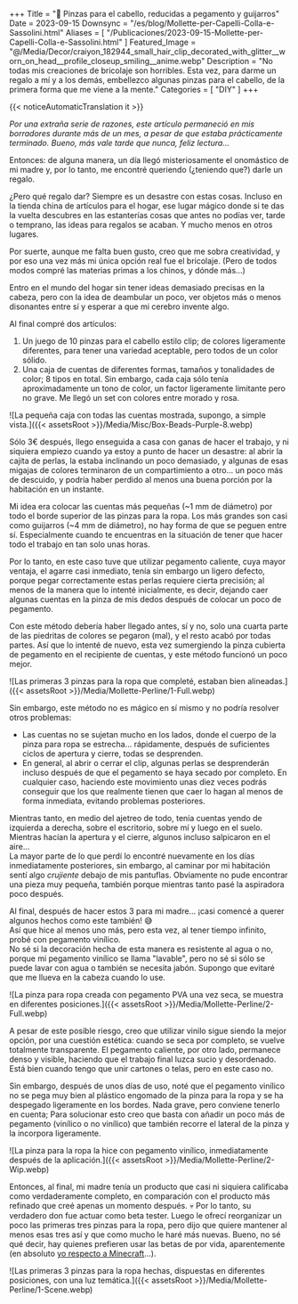 +++
Title = "📎 Pinzas para el cabello, reducidas a pegamento y guijarros"
Date = 2023-09-15
Downsync = "/es/blog/Mollette-per-Capelli-Colla-e-Sassolini.html"
Aliases = [ "/Publicaciones/2023-09-15-Mollette-per-Capelli-Colla-e-Sassolini.html" ]
Featured_Image = "@/Media/Decor/craiyon_182944_small_hair_clip_decorated_with_glitter__worn_on_head__profile_closeup_smiling__anime.webp"
Description = "No todas mis creaciones de bricolaje son horribles. Esta vez, para darme un regalo a mí y a los demás, embellezco algunas pinzas para el cabello, de la primera forma que me viene a la mente."
Categories = [ "DIY" ]
+++

{{< noticeAutomaticTranslation it >}}



<!-- Generado automáticamente por ListedDownsync.js. No lo edite (a menos que también establezca "% Downsync = False"); se sobrescribirá. -->

_Por una extraña serie de razones, este artículo permaneció en mis borradores durante más de un mes, a pesar de que estaba prácticamente terminado. Bueno, más vale tarde que nunca, feliz lectura..._

Entonces: de alguna manera, un día llegó misteriosamente el onomástico de mi madre y, por lo tanto, me encontré queriendo (¿teniendo que?) darle un regalo.

¿Pero qué regalo dar? Siempre es un desastre con estas cosas. Incluso en la tienda china de artículos para el hogar, ese lugar mágico donde si te das la vuelta descubres en las estanterías cosas que antes no podías ver, tarde o temprano, las ideas para regalos se acaban. Y mucho menos en otros lugares.

Por suerte, aunque me falta buen gusto, creo que me sobra creatividad, y por eso una vez más mi única opción real fue el bricolaje. (Pero de todos modos compré las materias primas a los chinos, y dónde más...)

Entro en el mundo del hogar sin tener ideas demasiado precisas en la cabeza, pero con la idea de deambular un poco, ver objetos más o menos disonantes entre sí y esperar a que mi cerebro invente algo.

Al final compré dos artículos:

1. Un juego de 10 pinzas para el cabello estilo clip; de colores ligeramente diferentes, para tener una variedad aceptable, pero todos de un color sólido.
2. Una caja de cuentas de diferentes formas, tamaños y tonalidades de color; 8 tipos en total. Sin embargo, cada caja sólo tenía aproximadamente un tono de color, un factor ligeramente limitante pero no grave. Me llegó un set con colores entre morado y rosa.

![La pequeña caja con todas las cuentas mostrada, supongo, a simple vista.]({{< assetsRoot >}}/Media/Misc/Box-Beads-Purple-8.webp)

Sólo 3€ después, llego enseguida a casa con ganas de hacer el trabajo, y ni siquiera empiezo cuando ya estoy a punto de hacer un desastre: al abrir la cajita de perlas, la estaba inclinando un poco demasiado, y algunas de esas migajas de colores terminaron de un compartimiento a otro... un poco más de descuido, y podría haber perdido al menos una buena porción por la habitación en un instante.

Mi idea era colocar las cuentas más pequeñas (~1 mm de diámetro) por todo el borde superior de las pinzas para la ropa. Los más grandes son casi como guijarros (~4 mm de diámetro), no hay forma de que se peguen entre sí. Especialmente cuando te encuentras en la situación de tener que hacer todo el trabajo en tan solo unas horas.

Por lo tanto, en este caso tuve que utilizar pegamento caliente, cuya mayor ventaja, el agarre casi inmediato, tenía sin embargo un ligero defecto, porque pegar correctamente estas perlas requiere cierta precisión; al menos de la manera que lo intenté inicialmente, es decir, dejando caer algunas cuentas en la pinza de mis dedos después de colocar un poco de pegamento.

Con este método debería haber llegado antes, sí y no, solo una cuarta parte de las piedritas de colores se pegaron (mal), y el resto acabó por todas partes. Así que lo intenté de nuevo, esta vez sumergiendo la pinza cubierta de pegamento en el recipiente de cuentas, y este método funcionó un poco mejor.

![Las primeras 3 pinzas para la ropa que completé, estaban bien alineadas.]({{< assetsRoot >}}/Media/Mollette-Perline/1-Full.webp)

Sin embargo, este método no es mágico en sí mismo y no podría resolver otros problemas:

* Las cuentas no se sujetan mucho en los lados, donde el cuerpo de la pinza para ropa se estrecha... rápidamente, después de suficientes ciclos de apertura y cierre, todas se desprenden.
* En general, al abrir o cerrar el clip, algunas perlas se desprenderán incluso después de que el pegamento se haya secado por completo. En cualquier caso, haciendo este movimiento unas diez veces podrás conseguir que los que realmente tienen que caer lo hagan al menos de forma inmediata, evitando problemas posteriores.

Mientras tanto, en medio del ajetreo de todo, tenía cuentas yendo de izquierda a derecha, sobre el escritorio, sobre mí y luego en el suelo. Mientras hacían la apertura y el cierre, algunos incluso salpicaron en el aire...  
La mayor parte de lo que perdí lo encontré nuevamente en los días inmediatamente posteriores, sin embargo, al caminar por mi habitación sentí algo _crujiente_ debajo de mis pantuflas. Obviamente no pude encontrar una pieza muy pequeña, también porque mientras tanto pasé la aspiradora poco después.

Al final, después de hacer estos 3 para mi madre... ¡casi comencé a querer algunos hechos como este también! 😅️  
Así que hice al menos uno más, pero esta vez, al tener tiempo infinito, probé con pegamento vinílico.  
No sé si la decoración hecha de esta manera es resistente al agua o no, porque mi pegamento vinílico se llama "lavable", pero no sé si sólo se puede lavar con agua o también se necesita jabón. Supongo que evitaré que me llueva en la cabeza cuando lo use.

![La pinza para ropa creada con pegamento PVA una vez seca, se muestra en diferentes posiciones.]({{< assetsRoot >}}/Media/Mollette-Perline/2-Full.webp)

A pesar de este posible riesgo, creo que utilizar vinilo sigue siendo la mejor opción, por una cuestión estética: cuando se seca por completo, se vuelve totalmente transparente. El pegamento caliente, por otro lado, permanece denso y visible, haciendo que el trabajo final luzca sucio y desordenado. Está bien cuando tengo que unir cartones o telas, pero en este caso no.

Sin embargo, después de unos días de uso, noté que el pegamento vinílico no se pega muy bien al plástico engomado de la pinza para la ropa y se ha despegado ligeramente en los bordes. Nada grave, pero conviene tenerlo en cuenta; Para solucionar esto creo que basta con añadir un poco más de pegamento (vinílico o no vinílico) que también recorre el lateral de la pinza y la incorpora ligeramente.

![La pinza para la ropa la hice con pegamento vinílico, inmediatamente después de la aplicación.]({{< assetsRoot >}}/Media/Mollette-Perline/2-Wip.webp)

Entonces, al final, mi madre tenía un producto que casi ni siquiera calificaba como verdaderamente completo, en comparación con el producto más refinado que creé apenas un momento después. 💀️ Por lo tanto, su verdadero don fue actuar como beta tester. Luego le ofrecí reorganizar un poco las primeras tres pinzas para la ropa, pero dijo que quiere mantener al menos esas tres así y que como mucho le haré más nuevas. Bueno, no sé qué decir, hay quienes prefieren usar las betas de por vida, aparentemente (en absoluto [yo respecto a Minecraft](https://spacecraft.altervista.org)...).

![Las primeras 3 pinzas para la ropa hechas, dispuestas en diferentes posiciones, con una luz temática.]({{< assetsRoot >}}/Media/Mollette-Perline/1-Scene.webp)
